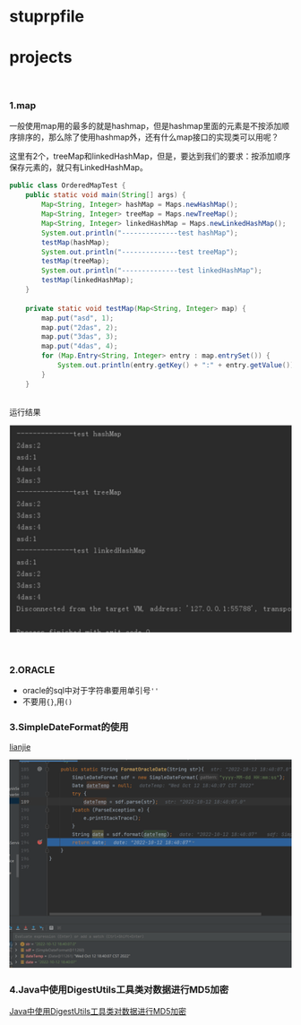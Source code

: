# stuprpfile

#  projects

<br>

### 1.map

一般使用map用的最多的就是hashmap，但是hashmap里面的元素是不按添加顺序排序的，那么除了使用hashmap外，还有什么map接口的实现类可以用呢？

这里有2个，treeMap和linkedHashMap，但是，要达到我们的要求：按添加顺序保存元素的，就只有LinkedHashMap。

```java
public class OrderedMapTest {
    public static void main(String[] args) {
        Map<String, Integer> hashMap = Maps.newHashMap();
        Map<String, Integer> treeMap = Maps.newTreeMap();
        Map<String, Integer> linkedHashMap = Maps.newLinkedHashMap();
        System.out.println("--------------test hashMap");
        testMap(hashMap);
        System.out.println("--------------test treeMap");
        testMap(treeMap);
        System.out.println("--------------test linkedHashMap");
        testMap(linkedHashMap);
    }
 
    private static void testMap(Map<String, Integer> map) {
        map.put("asd", 1);
        map.put("2das", 2);
        map.put("3das", 3);
        map.put("4das", 4);
        for (Map.Entry<String, Integer> entry : map.entrySet()) {
            System.out.println(entry.getKey() + ":" + entry.getValue());
        }
    }
 

```

运行结果

![捕获](development.assets/捕获.JPG)

<br>

### 2.ORACLE

+ oracle的sql中对于字符串要用单引号```''```
+ 不要用```{}```,用```()```



### 3.SimpleDateFormat的使用

[lianjie](https://www.runoob.com/markdown/md-link.html)



![image-20221102131503888](development.assets/image-20221102131503888.png)



### 4.Java中使用DigestUtils工具类对数据进行MD5加密

[Java中使用DigestUtils工具类对数据进行MD5加密](https://blog.csdn.net/weixin_44009447/article/details/106500353)
